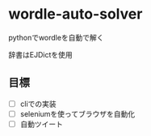 # wordle-auto-solver
pythonでwordleを自動で解く

辞書はEJDictを使用

## 目標
- [ ] cliでの実装
- [ ] seleniumを使ってブラウザを自動化
- [ ] 自動ツイート